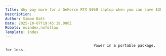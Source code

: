 ```yaml
---
Title: Why pay more for a GeForce RTX 5060 laptop when you can save $300 this Amazon Prime Day?
Description: 
Author: Simon Batt
Date: 2025-10-07T19:45:19.000Z
Robots: noindex,nofollow
Template: index
---
```


                                            Power in a portable package, for less.
                                        